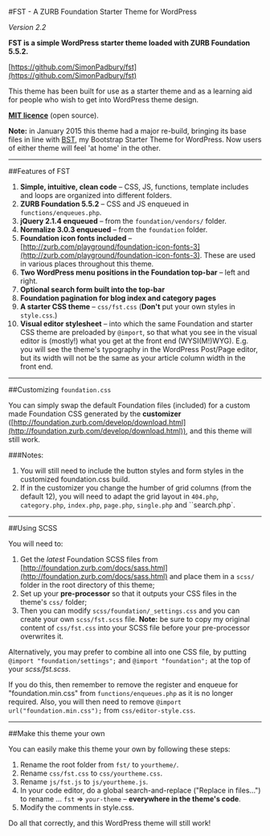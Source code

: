 #FST - A ZURB Foundation Starter Theme for WordPress

*Version 2.2*

**FST is a simple WordPress starter theme loaded with ZURB Foundation 5.5.2.**

[https://github.com/SimonPadbury/fst](https://github.com/SimonPadbury/fst)

This theme has been built for use as a starter theme and as a learning aid for people who wish to get into WordPress theme design.

**[MIT licence](http://opensource.org/licenses/MIT)** (open source).

**Note:** in January 2015 this theme had a major re-build, bringing its base files in line with [BST](https://github.com/SimonPadbury/bst), my Bootstrap Starter Theme for WordPress. Now users of either theme will feel 'at home' in the other.

-----

##Features of FST

1. **Simple, intuitive, clean code** – CSS, JS, functions, template includes and loops are organized into different folders.
2. **ZURB Foundation 5.5.2** – CSS and JS enqueued in `functions/enqueues.php`. 
3. **jQuery 2.1.4 enqueued** – from the `foundation/vendors/` folder.
4. **Normalize 3.0.3 enqueued** – from the `foundation` folder.
4. **Foundation icon fonts included** – [http://zurb.com/playground/foundation-icon-fonts-3](http://zurb.com/playground/foundation-icon-fonts-3). These are used in various places throughout this theme. 
5. **Two WordPress menu positions in the Foundation top-bar** – left and right.
6. **Optional search form built into the top-bar**
7. **Foundation pagination for blog index and category pages**
8. **A starter CSS theme** – `css/fst.css` (**Don't** put your own styles in `style.css`.)
9. **Visual editor stylesheet** – into which the same Foundation and starter CSS theme are preloaded by `@import`, so that what you see in the visual editor is (mostly!) what you get at the front end (WYSI(M!)WYG). E.g. you will see the theme's typography in the WordPress Post/Page editor, but its width will not be the same as your article column width in the front end.

-----

##Customizing `foundation.css`

You can simply swap the default Foundation files (included) for a custom made Foundation CSS generated by the **customizer** ([http://foundation.zurb.com/develop/download.html](http://foundation.zurb.com/develop/download.html)), and this theme will still work. 

###Notes:

1. You will still need to include the button styles and form styles in the customized foundation.css build.
2. If in the customizer you change the humber of grid columns (from the default 12), you will need to adapt the grid layout in `404.php`, `category.php`, `index.php`, `page.php`, `single.php` and ``search.php`.

-----

##Using SCSS

You will need to:

1. Get the *latest* Foundation SCSS files from [http://foundation.zurb.com/docs/sass.html](http://foundation.zurb.com/docs/sass.html) and place them in a `scss/` folder in the root directory of this theme;
2. Set up your **pre-processor** so that it outputs your CSS files in the theme's `css/` folder;
3. Then you can modify `scss/foundation/_settings.css` and you can create your own `scss/fst.scss` file. **Note:** be sure to copy my original content of `css/fst.css` into your SCSS file before your pre-processor overwrites it.

Alternatively, you may prefer to combine all into one CSS file, by putting `@import "foundation/settings";` and `@import "foundation";` at the top of your *scss/fst.scss*. 

If you do this, then remember to remove the register and enqueue for "foundation.min.css" from `functions/enqueues.php` as it is no longer required. Also, you will then need to remove `@import url("foundation.min.css");` from `css/editor-style.css`.

-----

##Make this theme your own

You can easily make this theme your own by following these steps:

1. Rename the root folder from `fst/` to `yourtheme/`.
2. Rename `css/fst.css` to `css/yourtheme.css`.
3. Rename `js/fst.js` to `js/yourtheme.js`.
4. In your code editor, do a global search-and-replace ("Replace in files...") to rename ... `fst` => `your-theme` – **everywhere in the theme's code**.
5. Modify the comments in style.css.

Do all that correctly, and this WordPress theme will still work!
